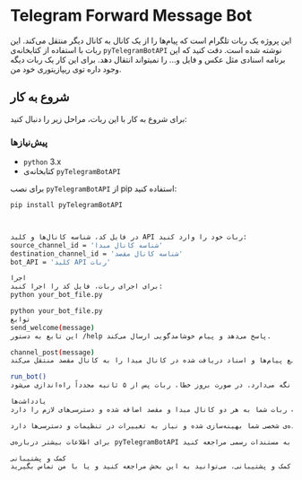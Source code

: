 # Telegram Forward Message Bot

این پروژه یک ربات تلگرام است که پیام‌ها  را از یک کانال به کانال دیگر منتقل می‌کند. این ربات با استفاده از کتابخانه‌ی `pyTelegramBotAPI` نوشته شده است.
دقت کنید که این برنامه اسنادی مثل عکس و فایل و... را نمیتواند انتقال دهد. برای این کار یک ربات دیگه وجود داره توی ریپازیتوری خود من. 

## شروع به کار

برای شروع به کار با این ربات، مراحل زیر را دنبال کنید:

### پیش‌نیازها

- `python` 3.x
- کتابخانه‌ی `pyTelegramBotAPI`

برای نصب `pyTelegramBotAPI` از pip استفاده کنید:
```bash
pip install pyTelegramBotAPI



در فایل کد، شناسه کانال‌ها و کلید API ربات خود را وارد کنید:
source_channel_id = 'شناسه کانال مبدا'
destination_channel_id = 'شناسه کانال مقصد'
bot_API = 'کلید API ربات'

اجرا
برای اجرای ربات، فایل کد را اجرا کنید:
python your_bot_file.py

python your_bot_file.py
توابع
send_welcome(message)
این تابع به دستور /help پاسخ می‌دهد و پیام خوشامدگویی ارسال می‌کند.

channel_post(message)
این تابع پیام‌ها و اسناد دریافت شده در کانال مبدا را به کانال مقصد منتقل می‌کند.

run_bot()
این تابع ربات را راه‌اندازی و به صورت مداوم فعال نگه می‌دارد. در صورت بروز خطا، ربات پس از ۵ ثانیه مجدداً راه‌اندازی می‌شود.

یادداشت‌ها
مطمئن شوید که ربات شما به هر دو کانال مبدا و مقصد اضافه شده و دسترسی‌های لازم را دارد.

این کد برای استفاده‌ی شخصی شما بهینه‌سازی شده و نیاز به تغییرات در تنظیمات و دسترسی‌ها دارد.

برای اطلاعات بیشتر درباره‌ی pyTelegramBotAPI به مستندات رسمی مراجعه کنید.

کمک و پشتیبانی
برای کمک و پشتیبانی، می‌توانید به این بخش مراجعه کنید و یا با من تماس بگیرید
